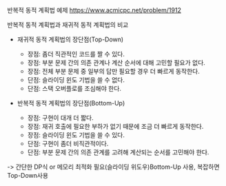 반복적 동적 계획법 예제
https://www.acmicpc.net/problem/1912


반복적 동적 계획법과 재귀적 동적 계획법의 비교

* 재귀적 동적 계획법의 장단점(Top-Down)
  * 장점: 좀더 직관적인 코드를 짤 수 있다.
  * 장점: 부분 문제 간의 의존 관계나 계산 순서에 대해 고민할 필요가 없다.
  * 장점: 전체 부분 문제 중 일부의 답만 필요할 경우 더 빠르게 동작한다.
  * 단점: 슬라이딩 윈도 기법을 쓸 수 없다.
  * 단점: 스택 오버플로를 조심해야 한다.

* 반복적 동적 계획법의 장단점(Bottom-Up)
  * 장점: 구현이 대개 더 짧다.
  * 장점: 재귀 호출에 필요한 부하가 없기 때문에 조금 더 빠르게 동작한다.
  * 장점: 슬라이딩 윈도 기법을 쓸 수 있다.
  * 단점: 구현이 좀더 비직관적이다.
  * 단점: 부분 문제 간의 의존 관계를 고려해 계산되는 순서를 고민해야 한다.

-> 간단한 DP식 or 메모리 최적화 필요(슬라이딩 위도우)Bottom-Up 사용,
   복잡하면 Top-Down사용
